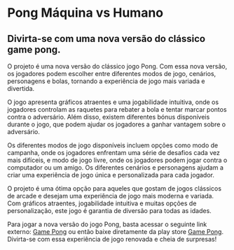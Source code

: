 # Pong Máquina vs Humano

<h2>Divirta-se com uma nova versão do clássico game pong.</h2>

O projeto é uma nova versão do clássico jogo Pong. Com essa nova versão, os jogadores podem escolher entre diferentes modos de jogo, cenários, personagens e bolas, tornando a experiência de jogo mais variada e divertida.

O jogo apresenta gráficos atraentes e uma jogabilidade intuitiva, onde os jogadores controlam as raquetes para rebater a bola e tentar marcar pontos contra o adversário. Além disso, existem diferentes bónus disponíveis durante o jogo, que podem ajudar os jogadores a ganhar vantagem sobre o adversário.

Os diferentes modos de jogo disponíveis incluem opções como modo de campanha, onde os jogadores enfrentam uma série de desafios cada vez mais difíceis, e modo de jogo livre, onde os jogadores podem jogar contra o computador ou um amigo. Os diferentes cenários e personagens ajudam a criar uma experiência de jogo única e personalizada para cada jogador.

O projeto é uma ótima opção para aqueles que gostam de jogos clássicos de arcade e desejam uma experiência de jogo mais moderna e variada. Com gráficos atraentes, jogabilidade intuitiva e muitas opções de personalização, este jogo é garantia de diversão para todas as idades.

Para jogar a nova versão do jogo Pong, basta acessar o seguinte link externo: <a href="https://marcusoliveiradev.github.io/game-pong/">Game Pong</a> ou então baixe diretamente da play store <a href="https://play.google.com/store/apps/details?id=com.marcgame.pongmaquinavshumano&hl=pt_BR&gl=US">Game Pong</a>. Divirta-se com essa experiência de jogo renovada e cheia de surpresas!
